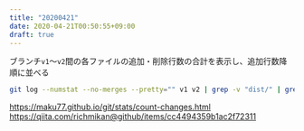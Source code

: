 ```yaml
---
title: "20200421"
date: 2020-04-21T00:50:55+09:00
draft: true
---
```


ブランチ`v1`〜`v2`間の各ファイルの追加・削除行数の合計を表示し、追加行数降順に並べる
```bash
git log --numstat --no-merges --pretty="" v1 v2 | grep -v "dist/" | grep -E ".+\.(ts|tsx)" | sort -nr
```

https://maku77.github.io/git/stats/count-changes.html
https://qiita.com/richmikan@github/items/cc4494359b1ac2f72311
